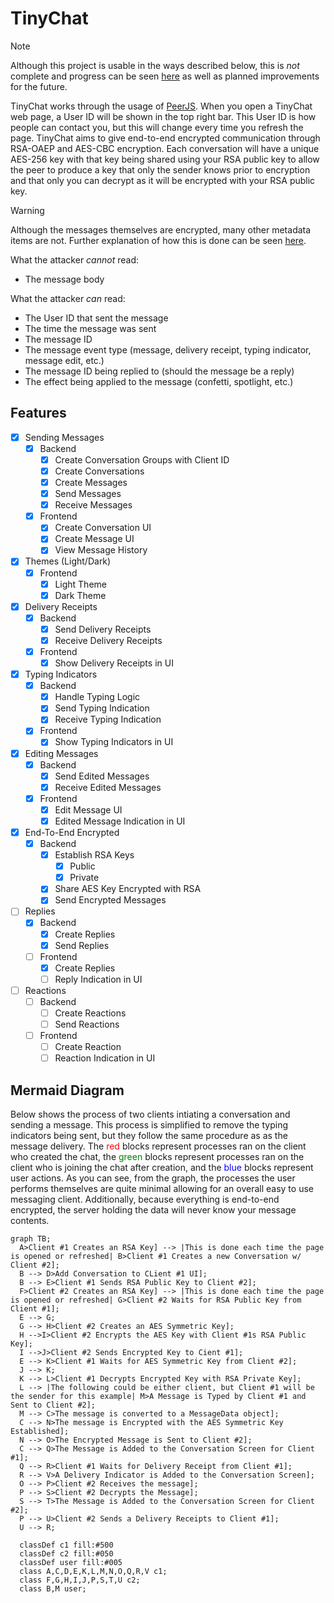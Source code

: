 # TinyChat

> [!NOTE]
> Although this project is usable in the ways described below, this is *not* complete and progress can be seen [here](#features) as well as planned improvements for the future.

TinyChat works through the usage of [PeerJS](https://peerjs.com/).
When you open a TinyChat web page, a User ID will be shown in the top right bar.
This User ID is how people can contact you, but this will change every time you refresh the page.
TinyChat aims to give end-to-end encrypted communication through RSA-OAEP and AES-CBC encryption.
Each conversation will have a unique AES-256 key with that key being shared using your RSA public key to allow the peer to produce a key that only the sender knows prior to encryption and that only you can decrypt as it will be encrypted with your RSA public key.

> [!WARNING]
> Although the messages themselves are encrypted, many other metadata items are not.
> Further explanation of how this is done can be seen [here](#mermaid-diagram).
>
> What the attacker *cannot* read:
>
> - The message body
>
> What the attacker *can* read:
>
> - The User ID that sent the message
> - The time the message was sent
> - The message ID
> - The message event type (message, delivery receipt, typing indicator, message edit, etc.)
> - The message ID being replied to (should the message be a reply)
> - The effect being applied to the message (confetti, spotlight, etc.)

## Features

- [x] Sending Messages
  - [x] Backend
    - [x] Create Conversation Groups with Client ID
    - [x] Create Conversations
    - [x] Create Messages
    - [x] Send Messages
    - [x] Receive Messages
  - [x] Frontend
    - [x] Create Conversation UI
    - [x] Create Message UI
    - [x] View Message History
- [x] Themes (Light/Dark)
  - [x] Frontend
    - [x] Light Theme
    - [x] Dark Theme
- [x] Delivery Receipts
  - [x] Backend
    - [x] Send Delivery Receipts
    - [x] Receive Delivery Receipts
  - [x] Frontend
    - [x] Show Delivery Receipts in UI
- [x] Typing Indicators
  - [x] Backend
    - [x] Handle Typing Logic
    - [x] Send Typing Indication
    - [x] Receive Typing Indication
  - [x] Frontend
    - [x] Show Typing Indicators in UI
- [x] Editing Messages
  - [x] Backend
    - [x] Send Edited Messages
    - [x] Receive Edited Messages
  - [x] Frontend
    - [x] Edit Message UI
    - [x] Edited Message Indication in UI
- [x] End-To-End Encrypted
  - [x] Backend
    - [x] Establish RSA Keys
      - [x] Public
      - [x] Private
    - [x] Share AES Key Encrypted with RSA
    - [x] Send Encrypted Messages
- [ ] Replies
  - [x] Backend
    - [x] Create Replies
    - [x] Send Replies
  - [ ] Frontend
    - [x] Create Replies
    - [ ] Reply Indication in UI
- [ ] Reactions
  - [ ] Backend
    - [ ] Create Reactions
    - [ ] Send Reactions
  - [ ] Frontend
    - [ ] Create Reaction
    - [ ] Reaction Indication in UI

## Mermaid Diagram

Below shows the process of two clients intiating a conversation and sending a message.
This process is simplified to remove the typing indicators being sent, but they follow the same procedure as as the message delivery.
The <span style="color:red">red</span> blocks represent processes ran on the client who created the chat, the <span style="color:green">green</span> blocks represent processes ran on the client who is joining the chat after creation, and the <span style="color:blue">blue</span> blocks represent user actions.
As you can see, from the graph, the processes the user performs themselves are quite minimal allowing for an overall easy to use messaging client.
Additionally, because everything is end-to-end encrypted, the server holding the data will never know your message contents.

```mermaid
graph TB;
  A>Client #1 Creates an RSA Key] --> |This is done each time the page is opened or refreshed| B>Client #1 Creates a new Conversation w/ Client #2];
  B --> D>Add Conversation to CLient #1 UI];
  B --> E>Client #1 Sends RSA Public Key to Client #2];
  F>Client #2 Creates an RSA Key] --> |This is done each time the page is opened or refreshed| G>Client #2 Waits for RSA Public Key from Client #1];
  E --> G;
  G --> H>Client #2 Creates an AES Symmetric Key];
  H -->I>Client #2 Encrypts the AES Key with Client #1s RSA Public Key];
  I -->J>Client #2 Sends Encrypted Key to Cient #1];
  E --> K>Client #1 Waits for AES Symmetric Key from Client #2];
  J --> K;
  K --> L>Client #1 Decrypts Encrypted Key with RSA Private Key];
  L --> |The following could be either client, but Client #1 will be the sender for this example| M>A Message is Typed by Client #1 and Sent to Client #2];
  M --> C>The message is converted to a MessageData object];
  C --> N>The message is Encrypted with the AES Symmetric Key Established];
  N --> O>The Encrypted Message is Sent to Client #2];
  C --> Q>The Message is Added to the Conversation Screen for Client #1];
  Q --> R>Client #1 Waits for Delivery Receipt from Client #1];
  R --> V>A Delivery Indicator is Added to the Conversation Screen];
  O --> P>Client #2 Receives the message];
  P --> S>Client #2 Decrypts the Message];
  S --> T>The Message is Added to the Conversation Screen for Client #2];
  P --> U>Client #2 Sends a Delivery Receipts to Client #1];
  U --> R;

  classDef c1 fill:#500
  classDef c2 fill:#050
  classDef user fill:#005
  class A,C,D,E,K,L,M,N,O,Q,R,V c1;
  class F,G,H,I,J,P,S,T,U c2;
  class B,M user;
```
